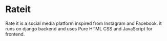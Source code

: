 # Rateit

Rate it is a social media platform inspired from Instagram and Facebook. it runs on django backend and uses Pure HTML CSS and JavaScript for frontend.